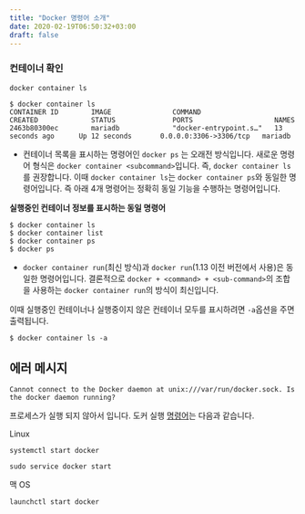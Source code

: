```yaml
---
title: "Docker 명령어 소개"
date: 2020-02-19T06:50:32+03:00
draft: false
---
```




### 컨테이너 확인

```
docker container ls 
```

```
$ docker container ls 
CONTAINER ID        IMAGE               COMMAND                  CREATED             STATUS              PORTS                    NAMES
2463b80300ec        mariadb             "docker-entrypoint.s…"   13 seconds ago      Up 12 seconds       0.0.0.0:3306->3306/tcp   mariadb
```

* 컨테이너 목록을 표시하는 명령어인 `docker ps` 는 오래전 방식입니다. 새로운 명령어 형식은 `docker container <subcommand>`입니다. 즉, `docker container ls`를 권장합니다. 이때 `docker container ls`는 `docker container ps`와 동일한 명령어입니다. 즉 아래 4개 명령어는 정확히 동일 기능을 수행하는 명령어입니다.

**실행중인 컨테이너 정보를 표시하는 동일 명령어**

```
$ docker container ls
$ docker container list
$ docker container ps
$ docker ps
```

- `docker container run`(최신 방식)과 `docker run`(1.13 이전 버전에서 사용)은 동일한 명령어입니다. 결론적으로 `docker + <command> + <sub-command>`의 조합을 사용하는 `docker container run`의 방식이 최신입니다.

이때 실행중인 컨테이너나 실행중이지 않은 컨테이너 모두를 표시하려면 `-a`옵션을 주면 출력됩니다.

```
$ docker container ls -a
```



## 에러 메시지 

`Cannot connect to the Docker daemon at unix:///var/run/docker.sock. Is the docker daemon running?` 

프로세스가 실행 되지 않아서 입니다. 도커 실행 [명령어](https://docs.docker.com/config/daemon/systemd/)는 다음과 같습니다.

Linux

```null
systemctl start docker
```

```
sudo service docker start
```

맥 OS

```
launchctl start docker
```

